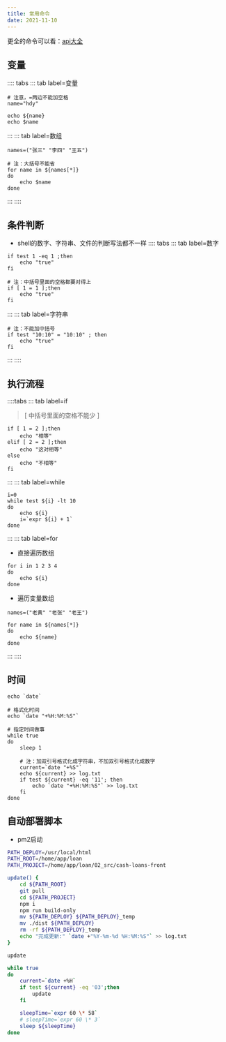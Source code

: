 ```yaml
---
title: 常用命令
date: 2021-11-10
---
```

更全的命令可以看：[api大全](https://www.runoob.com/linux/linux-shell-test.html)

## 变量
:::: tabs
::: tab label=变量
```shell
# 注意，=两边不能加空格
name="hdy"

echo ${name}
echo $name
```
:::
::: tab label=数组
```shell
names=("张三" "李四" "王五")

# 注：大括号不能省
for name in ${names[*]}
do
    echo $name
done
```
:::
::::
## 条件判断
* shell的数字、字符串、文件的判断写法都不一样
:::: tabs
::: tab label=数字
```shell
if test 1 -eq 1 ;then
    echo "true"
fi

# 注：中括号里面的空格都要对得上
if [ 1 = 1 ];then
    echo "true"
fi
```
:::
::: tab label=字符串
```shell
# 注：不能加中括号
if test "10:10" = "10:10" ; then
    echo "true"
fi
```
:::
::::

## 执行流程
::::tabs
::: tab label=if
> [ 中括号里面的空格不能少 ]
```shell
if [ 1 = 2 ];then
    echo "相等"
elif [ 2 = 2 ];then
    echo "这对相等"
else
    echo "不相等"
fi
```
:::
::: tab label=while
```shell
i=0
while test ${i} -lt 10 
do
    echo ${i}
    i=`expr ${i} + 1`
done
```
:::
::: tab label=for
* 直接遍历数组
```shell
for i in 1 2 3 4
do
    echo ${i}
done
```
* 遍历变量数组
```shell
names=("老黄" "老张" "老王")

for name in ${names[*]}
do
    echo ${name}
done
```
:::
::::
## 时间
```shell
echo `date`

# 格式化时间
echo `date "+%H:%M:%S"`

# 指定时间做事
while true
do
    sleep 1

    # 注：加双引号格式化成字符串，不加双引号格式化成数字
    current=`date "+%S"`
    echo ${current} >> log.txt
    if test ${current} -eq '11'; then
        echo `date "+%H:%M:%S"` >> log.txt
    fi
done
```
## 自动部署脚本
* pm2启动
```sh
PATH_DEPLOY=/usr/local/html
PATH_ROOT=/home/app/loan
PATH_PROJECT=/home/app/loan/02_src/cash-loans-front

update() {
    cd ${PATH_ROOT}
    git pull
    cd ${PATH_PROJECT}
    npm i
    npm run build-only
    mv ${PATH_DEPLOY} ${PATH_DEPLOY}_temp
    mv ./dist ${PATH_DEPLOY}
    rm -rf ${PATH_DEPLOY}_temp
    echo "完成更新:" `date +"%Y-%m-%d %H:%M:%S"` >> log.txt
}

update

while true
do
    current=`date +%H`
    if test ${current} -eq '03';then
        update
    fi

    sleepTime=`expr 60 \* 58`
    # sleepTime=`expr 60 \* 3`
    sleep ${sleepTime}
done
```